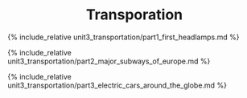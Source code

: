 <center> <h1> Transporation </h1> </center>

{% include_relative unit3_transportation/part1_first_headlamps.md %}

{% include_relative unit3_transportation/part2_major_subways_of_europe.md %}

{% include_relative unit3_transportation/part3_electric_cars_around_the_globe.md %}